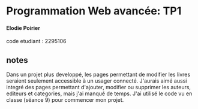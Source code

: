# Programmation Web avancée: TP1
#### Elodie Poirier
code etudiant : 2295106

## notes
Dans un projet plus developpé, les pages permettant de modifier les livres seraient seulement accessible à un usager connecté. J'aurais aimé aussi integré des pages permettant d'ajouter, modifier ou supprimer les auteurs, editeurs et categories, mais j'ai manqué de temps.
J'ai utilisé le code vu en classe (séance 9) pour commencer mon projet.